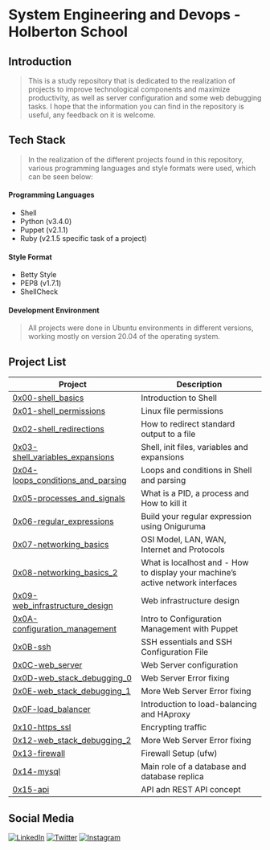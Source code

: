 # System Engineering and Devops - Holberton School
## Introduction
> This is a study repository that is dedicated to the realization of projects to improve technological components and maximize productivity, as well as server configuration and some web debugging tasks.
> I hope that the information you can find in the repository is useful, any feedback on it is welcome.

## Tech Stack

  >In the realization of the different projects found in this repository, various programming languages and style formats were used, which can be seen below:

#### Programming Languages

 - Shell
 - Python (v3.4.0)
 - Puppet (v2.1.1)
 - Ruby (v2.1.5 specific task of a project)

#### Style Format

- Betty Style
 - PEP8 (v1.7.1)
 - ShellCheck

 

#### Development Environment
> All projects were done in Ubuntu environments in different versions, working mostly on version 20.04 of the operating system.

## Project List
| Project | Description |
|---------|-------------|
|[0x00-shell_basics](https://github.com/JuanManuelReyes/holbertonschool-system_engineering-devops/tree/main/0x00-shell_basics "0x00-shell_basics")|Introduction to Shell|
|[0x01-shell_permissions](https://github.com/JuanManuelReyes/holbertonschool-system_engineering-devops/tree/main/0x01-shell_permissions "0x01-shell_permissions")|  Linux file permissions|
|[0x02-shell_redirections](https://github.com/JuanManuelReyes/holbertonschool-system_engineering-devops/tree/main/0x02-shell_redirections "0x02-shell_redirections")|   How to redirect standard output to a file|
|[0x03-shell_variables_expansions](https://github.com/JuanManuelReyes/holbertonschool-system_engineering-devops/tree/main/0x03-shell_variables_expansions "0x03-shell_variables_expansions")|Shell, init files, variables and expansions|
|[0x04-loops_conditions_and_parsing](https://github.com/JuanManuelReyes/holbertonschool-system_engineering-devops/tree/main/0x04-loops_conditions_and_parsing "0x04-loops_conditions_and_parsing")| Loops and conditions in Shell and parsing|
|[0x05-processes_and_signals](https://github.com/JuanManuelReyes/holbertonschool-system_engineering-devops/tree/main/0x05-processes_and_signals "0x05-processes_and_signals")| What is a PID, a process and How to kill it|
|[0x06-regular_expressions](https://github.com/JuanManuelReyes/holbertonschool-system_engineering-devops/tree/main/0x06-regular_expressions "0x06-regular_expressions")|Build your regular expression using Oniguruma|
|[0x07-networking_basics](https://github.com/JuanManuelReyes/holbertonschool-system_engineering-devops/tree/main/0x07-networking_basics "0x07-networking_basics")| OSI Model, LAN, WAN, Internet and Protocols|
|[0x08-networking_basics_2](https://github.com/JuanManuelReyes/holbertonschool-system_engineering-devops/tree/main/0x08-networking_basics_2 "0x08-networking_basics_2")|What is localhost and -   How to display your machine’s active network interfaces|
|[0x09-web_infrastructure_design](https://github.com/JuanManuelReyes/holbertonschool-system_engineering-devops/tree/main/0x09-web_infrastructure_design "0x09-web_infrastructure_design")| Web infrastructure design|
|[0x0A-configuration_management](https://github.com/JuanManuelReyes/holbertonschool-system_engineering-devops/tree/main/0x0A-configuration_management "0x0A-configuration_management")|Intro to Configuration Management with Puppet|
|[0x0B-ssh](https://github.com/JuanManuelReyes/holbertonschool-system_engineering-devops/tree/main/0x0B-ssh "0x0B-ssh")|SSH essentials and SSH Configuration File|
|[0x0C-web_server](https://github.com/JuanManuelReyes/holbertonschool-system_engineering-devops/tree/main/0x0C-web_server "0x0C-web_server")|Web Server configuration|
|[0x0D-web_stack_debugging_0](https://github.com/JuanManuelReyes/holbertonschool-system_engineering-devops/tree/main/0x0D-web_stack_debugging_0 "0x0D-web_stack_debugging_0")|Web Server Error fixing|
|[0x0E-web_stack_debugging_1](https://github.com/JuanManuelReyes/holbertonschool-system_engineering-devops/tree/main/0x0E-web_stack_debugging_1 "0x0E-web_stack_debugging_1")| More Web Server Error fixing|
|[0x0F-load_balancer](https://github.com/JuanManuelReyes/holbertonschool-system_engineering-devops/tree/main/0x0F-load_balancer "0x0F-load_balancer")|Introduction to load-balancing and HAproxy|
|[0x10-https_ssl](https://github.com/JuanManuelReyes/holbertonschool-system_engineering-devops/tree/main/0x10-https_ssl "0x10-https_ssl")|   Encrypting traffic|
|[0x12-web_stack_debugging_2](https://github.com/JuanManuelReyes/holbertonschool-system_engineering-devops/tree/main/0x12-web_stack_debugging_2 "0x12-web_stack_debugging_2")|More Web Server Error fixing|
|[0x13-firewall](https://github.com/JuanManuelReyes/holbertonschool-system_engineering-devops/tree/main/0x13-firewall "0x13-firewall")| Firewall Setup (ufw)|
|[0x14-mysql](https://github.com/JuanManuelReyes/holbertonschool-system_engineering-devops/tree/main/0x14-mysql "0x14-mysql")|Main role of a database and database replica|
|[0x15-api](https://github.com/JuanManuelReyes/holbertonschool-system_engineering-devops/tree/main/0x15-api "0x15-api")|API adn REST API concept|


## Social Media

[![LinkedIn](https://img.shields.io/badge/linkedin-%230077B5.svg?style=for-the-badge&logo=linkedin&logoColor=white)](https://www.linkedin.com/in/juanma-reyess/) 
[![Twitter](https://img.shields.io/badge/Twitter-%231DA1F2.svg?style=for-the-badge&logo=Twitter&logoColor=white)](https://twitter.com/juanma_reyess) 
[![Instagram](https://img.shields.io/badge/Instagram-%23E4405F.svg?style=for-the-badge&logo=Instagram&logoColor=white)](https://www.instagram.com/juanma_reyess/) 
